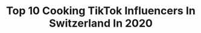 ---
title: Top 10 Cooking TikTok Influencers In Switzerland In 2020
description: >-
  Find top cooking TikTok influencers in Switzerland in 2020. Most popular hashtags: #cooking #foryoupage #music #challenge.
platform: TikTok
profiles:
  - username: "habtz"
    fullname: >-
      🐰
    location: "Switzerland"
    followers: 2392
    engagement: 976
    commentsToLikes: 0.033635
    id: ckai1nzbgcjmi0i78ffpd6w2i
    verified: false
    hashtags: "#saltedcaramel, #cajun, #oreo, #panecakes"
  - username: "switzerlandtourism"
    fullname: >-
      Switzerland Tourism
    location: "Switzerland"
    followers: 19211
    engagement: 819
    commentsToLikes: 0.023156
    id: ck9kenxi9zqj80j78smdcuccf
    verified: true
    hashtags: "#dntl, #weekendvibes, #joballtag, #alpakacrew"
  - username: "delikates.ch"
    fullname: >-
      delikates.ch
    location: "Switzerland"
    followers: 2628
    engagement: 387
    commentsToLikes: 0.111176
    id: ck8tlndh7c7my0j781m6cfa20
    verified: false
    hashtags: "#geburtstagskind, #cake, #einlegen, #tomahawksteak"
  - username: "stvdrfs"
    fullname: >-
      SD
    location: "Switzerland"
    followers: 2386
    engagement: 623
    commentsToLikes: 0.020830
    id: cka66ltunhhdk0i78domahh8f
    verified: false
    hashtags: "#reallifeathome, #whale, #serie, #salt"
  - username: "ch1n00ck"
    fullname: >-
      TamRa
    location: "Switzerland"
    followers: 2047
    engagement: 265
    commentsToLikes: 0.049763
    id: ckafu405k8twm0i78j274l97r
    verified: false
    hashtags: "#orange, #sweetdreams, #hotcake, #perfektidea"
  - username: "mb_inspo"
    fullname: >-
      MARI JANA 💍
    location: "Switzerland"
    followers: 2106
    engagement: 370
    commentsToLikes: 0.036644
    id: ck9ra1jyqj0ni0j785n7b68mq
    verified: false
    hashtags: "#beautyhacks, #spring, #homehack, #unterhaltenuns"
  - username: "clive_bucher"
    fullname: >-
      Clive Bucher
    location: "Switzerland"
    followers: 18469
    engagement: 386
    commentsToLikes: 0.021263
    id: ck8vwkna4oplj0j78aoz5fuly
    verified: false
    hashtags: "#happy, #enjoylife, #challenege, #easter"
  - username: "_ianf"
    fullname: >-
      _Ianf
    location: "Switzerland"
    followers: 2400
    engagement: 436
    commentsToLikes: 0.023073
    id: ckamvqfdv4vxt0i781j3osito
    verified: false
    hashtags: "#mirror, #cups, #rubbing, #screaming"
  - username: "fabiandoerigreal"
    fullname: >-
      fabiandoerig
    location: "Switzerland"
    followers: 19106
    engagement: 413
    commentsToLikes: 0.009018
    id: cka85p771yzxm0i78w46reb9f
    verified: false
    hashtags: "#pokemon, #120fps, #bottle, #skating"
  - username: "theginaddict"
    fullname: >-
      The Gin Addict
    location: "Switzerland"
    followers: 2016
    engagement: 443
    commentsToLikes: 0.009304
    id: cka646xc07f2y0i783xiu2bj0
    verified: false
    hashtags: "#cooking, #art, #glass, #kitchen"
---